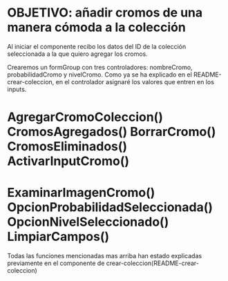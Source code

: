 # OBJETIVO: añadir cromos de una manera cómoda a la colección


<!-- agregar-cromo-colección.component.ts -->

Al iniciar el componente recibo los datos del ID de la colección seleccionada a la que quiero agregar los cromos.

Crearemos un formGroup con tres controladores: nombreCromo, probabilidadCromo y nivelCromo. Como ya se ha explicado en el README-crear-coleccion, en el controlador asignaré los valores que entren en los inputs.


# AgregarCromoColeccion() CromosAgregados() BorrarCromo() CromosEliminados() ActivarInputCromo() 
# ExaminarImagenCromo() OpcionProbabilidadSeleccionada() OpcionNivelSeleccionado() LimpiarCampos()

Todas las funciones mencionadas mas arriba han estado explicadas previamente en el componente de crear-coleccion(README-crear-coleccion)



